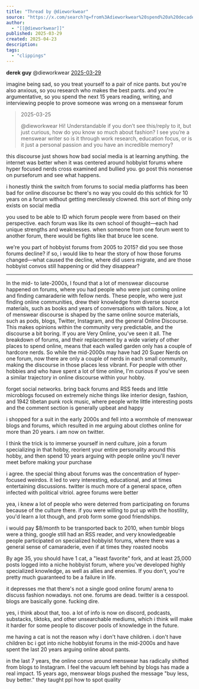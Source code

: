 ```yaml
---
title: "Thread by @dieworkwear"
source: "https://x.com/search?q=from%3Adieworkwear%20spend%20a%20decade%20writing%20on%20forums&src=typed_query&f=top"
author:
  - "[[@dieworkwear]]"
published: 2025-03-29
created: 2025-04-23
description:
tags:
  - "clippings"
---
```

**derek guy** @dieworkwear [2025-03-29](https://x.com/dieworkwear/status/1905808644752744933)

imagine being sad, so you treat yourself to a pair of nice pants. but you're also anxious, so you research who makes the best pants. and you're argumentative, so you spend the next 15 years reading, writing, and interviewing people to prove someone was wrong on a menswear forum

> 2025-03-25
> 
> @dieworkwear Hi! Understandable if you don’t see this/reply to it, but just curious, how do you know so much about fashion? I see you’re a menswear writer so is it through work research, education focus, or is it just a personal passion and you have an incredible memory?

this discourse just shows how bad social media is at learning anything. the internet was better when it was centered around hobbyist forums where hyper focused nerds cross examined and bullied you. go post this nonsense on purseforum and see what happens.

i honestly think the switch from forums to social media platforms has been bad for online discourse bc there's no way you could do this schtick for 10 years on a forum without getting mercilessly clowned. this sort of thing only exists on social media

you used to be able to ID which forum people were from based on their perspective. each forum was like its own school of thought—each had unique strengths and weaknesses. when someone from one forum went to another forum, there would be fights like that bruce lee scene.

we're you part of hobbyist forums from 2005 to 2015? did you see those forums decline? if so, i would like to hear the story of how those forums changed—what caused the decline, where did users migrate, and are those hobbyist convos still happening or did they disappear?

---

In the mid- to late-2000s, I found that a lot of menswear discourse happened on forums, where you had people who were just coming online and finding camaraderie with fellow nerds. These people, who were just finding online communities, drew their knowledge from diverse source materials, such as books and years of conversations with tailors. Now, a lot of menswear discourse is shaped by the same online source materials, such as pods, blogs, Twitter, Instagram, and the general Online Discourse. This makes opinions within the community very predictable, and the discourse a bit boring. If you are Very Online, you've seen it all. The breakdown of forums, and their replacement by a wide variety of other places to spend online, means that each walled garden only has a couple of hardcore nerds. So while the mid-2000s may have had 20 Super Nerds on one forum, now there are only a couple of nerds in each small community, making the discourse in those places less vibrant. For people with other hobbies and who have spent a lot of time online, I'm curious if you've seen a similar trajectory in online discourse within your hobby.

forget social networks. bring back forums and RSS feeds and little microblogs focused on extremely niche things like interior design, fashion, and 1942 tibetan punk rock music, where people write little interesting posts and the comment section is generally upbeat and happy

i shopped for a suit in the early 2000s and fell into a wormhole of menswear blogs and forums, which resulted in me arguing about clothes online for more than 20 years. i am now on twitter.

I think the trick is to immerse yourself in nerd culture, join a forum specializing in that hobby, reorient your entire personality around this hobby, and then spend 10 years arguing with people online you'll never meet before making your purchase

i agree. the special thing about forums was the concentration of hyper-focused weirdos. it led to very interesting, educational, and at times entertaining discussions. twitter is much more of a general space, often infected with political vitriol. agree forums were better

yea, i knew a lot of people who were deterred from participating on forums because of the culture there. if you were willing to put up with the hostility, you'd learn a lot though, and prob form some good friendships.

i would pay $8/month to be transported back to 2010, when tumblr blogs were a thing, google still had an RSS reader, and very knowledgeable people participated on specialized hobbyist forums, where there was a general sense of camaraderie, even if at times they roasted noobs

By age 35, you should have 1 cat, a "least favorite" fork, and at least 25,000 posts logged into a niche hobbyist forum, where you've developed highly specialized knowledge, as well as allies and enemies. If you don't, you're pretty much guaranteed to be a failure in life.

it depresses me that there's not a single good online forum/ arena to discuss fashion nowadays. not one. forums are dead. twitter is a cesspool. blogs are basically gone. fucking dire.

yes, i think about that, too. a lot of info is now on discord, podcasts, substacks, tiktoks, and other unsearchable mediums, which i think will make it harder for some people to discover pools of knowledge in the future.

me having a cat is not the reason why i don't have children. i don't have children bc i got into niche hobbyist forums in the mid-2000s and have spent the last 20 years arguing online about pants.

in the last 7 years, the online convo around menswear has radically shifted from blogs to Instagram. I feel the vacuum left behind by blogs has made a real impact. 15 years ago, menswear blogs pushed the message "buy less, buy better." they taught ppl how to spot quality